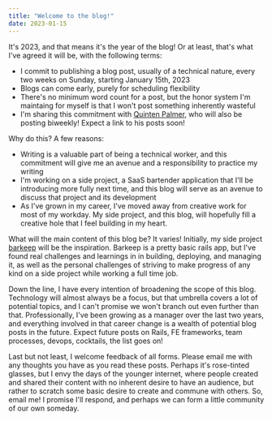 ```yaml
---
title: "Welcome to the blog!"
date: 2023-01-15
---
```


It's 2023, and that means it's the year of the blog! Or at least, that's what I've agreed it will be, with the following terms:

- I commit to publishing a blog post, usually of a technical nature, every two weeks on Sunday, starting January 15th, 2023
- Blogs can come early, purely for scheduling flexibility
- There's no minimum word count for a post, but the honor system I'm maintaing for myself is that I won't post something inherently wasteful
- I'm sharing this commitment with [Quinten Palmer](https://github.com/quintenpalmer), who will also be posting biweekly! Expect a link to his posts soon!

Why do this? A few reasons:

- Writing is a valuable part of being a technical worker, and this commitment will give me an avenue and a responsibility to practice my writing
- I'm working on a side project, a SaaS bartender application that I'll be introducing more fully next time, and this blog will serve as an avenue to discuss that project and its development
- As I've grown in my career, I've moved away from creative work for most of my workday. My side project, and this blog, will hopefully fill a creative hole that I feel building in my heart.

What will the main content of this blog be? It varies! Initially, my side project [barkeep](https://barkeep.website) will be the inspiration. Barkeep is a pretty basic rails app, but I've found real challenges and learnings in in building, deploying, and managing it, as well as the personal challenges of striving to make progress of any kind on a side project while working a full time job.

Down the line, I have every intention of broadening the scope of this blog. Technology will almost always be a focus, but that umbrella covers a lot of potential topics, and I can't promise we won't branch out even further than that. Professionally, I've been growing as a manager over the last two years, and everything involved in that career change is a wealth of potential blog posts in the future. Expect future posts on Rails, FE frameworks, team processes, devops, cocktails, the list goes on!

Last but not least, I welcome feedback of all forms. Please email me with any thoughts you have as you read these posts. Perhaps it's rose-tinted glasses, but I envy the days of the younger internet, where people created and shared their content with no inherent desire to have an audience, but rather to scratch some basic desire to create and commune with others. So, email me! I promise I'll respond, and perhaps we can form a little community of our own someday.
